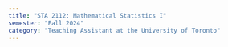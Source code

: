 ```yaml
---
title: "STA 2112: Mathematical Statistics I"
semester: "Fall 2024"
category: "Teaching Assistant at the University of Toronto"
---
```

